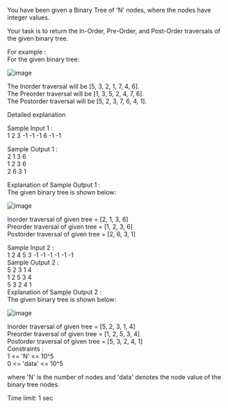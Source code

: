 You have been given a Binary Tree of 'N' nodes, where the nodes have integer values.</br>

Your task is to return the ln-Order, Pre-Order, and Post-Order traversals of the given binary tree.</br>

For example :</br>
For the given binary tree:</br>

![image](https://github.com/user-attachments/assets/86d16bd4-dbb0-4fbc-b3ef-0d54882638b9)</br>

The Inorder traversal will be [5, 3, 2, 1, 7, 4, 6].</br>
The Preorder traversal will be [1, 3, 5, 2, 4, 7, 6].</br>
The Postorder traversal will be [5, 2, 3, 7, 6, 4, 1].</br>

Detailed explanation </br>

Sample Input 1 :</br>
1 2 3 -1 -1 -1  6 -1 -1</br>

Sample Output 1 :</br>
2 1 3 6 </br>
1 2 3 6 </br>
2 6 3 1</br>

Explanation of Sample Output 1 :</br>
The given binary tree is shown below:</br>

![image](https://github.com/user-attachments/assets/242fa544-32db-4132-ade2-a77f0cfd4606)</br>

Inorder traversal of given tree = [2, 1, 3, 6]</br>
Preorder traversal of given tree = [1, 2, 3, 6]</br>
Postorder traversal of given tree = [2, 6, 3, 1]</br>

Sample Input 2 :</br>
1 2 4 5 3 -1 -1 -1 -1 -1 -1</br>
Sample Output 2 :</br>
5 2 3 1 4 </br>
1 2 5 3 4 </br>
5 3 2 4 1</br>
Explanation of Sample Output 2 :</br>
The given binary tree is shown below:</br>

![image](https://github.com/user-attachments/assets/ebfccf15-102b-4403-9318-b7311cba7a85)</br>

Inorder traversal of given tree = [5, 2, 3, 1, 4]</br>
Preorder traversal of given tree = [1, 2, 5, 3, 4]</br>
Postorder traversal of given tree = [5, 3, 2, 4, 1]</br>
Constraints :</br>
1 <= 'N' <= 10^5</br>
0 <= 'data' <= 10^5   </br>  

where 'N' is the number of nodes and 'data' denotes the node value of the binary tree nodes.</br>

Time limit: 1 sec</br>
